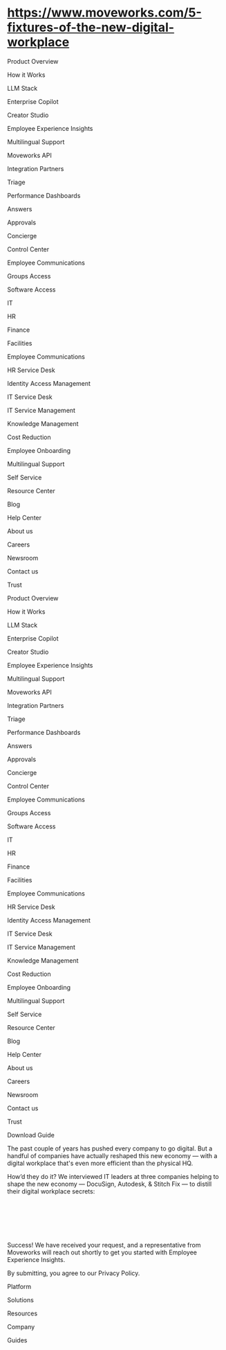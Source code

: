 # https://www.moveworks.com/5-fixtures-of-the-new-digital-workplace

Product Overview

How it Works

LLM Stack

Enterprise Copilot

Creator Studio

Employee Experience Insights

Multilingual Support

Moveworks API

Integration Partners

Triage

Performance Dashboards

Answers

Approvals

Concierge

Control Center

Employee Communications

Groups Access

Software Access

IT

HR

Finance

Facilities

Employee Communications

HR Service Desk

Identity Access Management

IT Service Desk

IT Service Management

Knowledge Management

Cost Reduction

Employee Onboarding

Multilingual Support

Self Service

Resource Center

Blog

Help Center

About us

Careers

Newsroom

Contact us

Trust

Product Overview

How it Works

LLM Stack

Enterprise Copilot

Creator Studio

Employee Experience Insights

Multilingual Support

Moveworks API

Integration Partners

Triage

Performance Dashboards

Answers

Approvals

Concierge

Control Center

Employee Communications

Groups Access

Software Access

IT

HR

Finance

Facilities

Employee Communications

HR Service Desk

Identity Access Management

IT Service Desk

IT Service Management

Knowledge Management

Cost Reduction

Employee Onboarding

Multilingual Support

Self Service

Resource Center

Blog

Help Center

About us

Careers

Newsroom

Contact us

Trust

Download Guide

The past couple of years has pushed every company to go digital. But a handful of companies have actually reshaped this new economy — with a digital workplace that's even more efficient than the physical HQ.

How’d they do it? We interviewed IT leaders at three companies helping to shape the new economy — DocuSign, Autodesk, & Stitch Fix — to distill their digital workplace secrets:

 

 

 

Success! We have received your request, and a representative from Moveworks will reach out shortly to get you started with Employee Experience Insights.

By submitting, you agree to our Privacy Policy.

Platform

Solutions

Resources

Company

Guides



